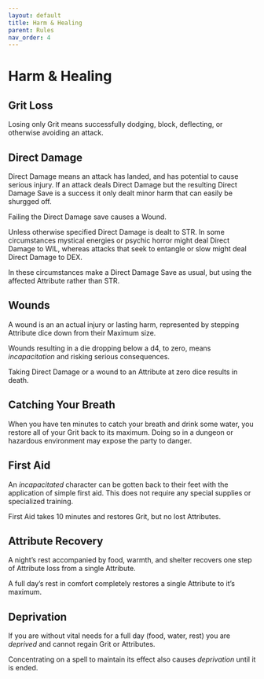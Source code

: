 ```yaml
---
layout: default
title: Harm & Healing
parent: Rules
nav_order: 4
---
```


# Harm & Healing

## Grit Loss

Losing only Grit means successfully dodging, block, deflecting, or otherwise avoiding an attack.

## Direct Damage

Direct Damage means an attack has landed, and has potential to cause serious injury. If an attack deals Direct Damage but the resulting Direct Damage Save is a success it only dealt minor harm that can easily be shurgged off.

Failing the Direct Damage save causes a Wound.

Unless otherwise specified Direct Damage is dealt to STR. In some circumstances mystical energies or psychic horror might deal Direct Damage to WIL, whereas attacks that seek to entangle or slow might deal Direct Damage to DEX.

In these circumstances make a Direct Damage Save as usual, but using the affected Attribute rather than STR.

## Wounds

A wound is an an actual injury or lasting harm, represented by stepping Attribute dice down from their Maximum size.

Wounds resulting in a die dropping below a d4, to zero, means *incapacitation* and risking serious consequences.

Taking Direct Damage or a wound to an Attribute at zero dice results in death.

## Catching Your Breath

When you have ten minutes to catch your breath and drink some water, you restore all of your Grit back to its maximum. Doing so in a dungeon or hazardous environment may expose the party to danger.

## First Aid

An *incapacitated* character can be gotten back to their feet with the application of simple first aid. This does not require any special supplies or specialized training.

First Aid takes 10 minutes and restores Grit, but no lost Attributes.

## Attribute Recovery

A night’s rest accompanied by food, warmth, and shelter recovers one step of Attribute loss from a single Attribute.

A full day’s rest in comfort completely restores a single Attribute to it’s maximum.

## Deprivation

If you are without vital needs for a full day (food, water, rest) you are *deprived* and cannot regain Grit or Attributes.

Concentrating on a spell to maintain its effect also causes *deprivation* until it is ended.